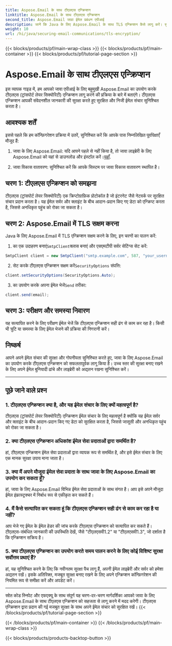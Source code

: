 ```yaml
---
title: Aspose.Email के साथ टीएलएस एन्क्रिप्शन
linktitle: Aspose.Email के साथ टीएलएस एन्क्रिप्शन
second_title: Aspose.Email जावा ईमेल प्रबंधन एपीआई
description: जानें कि Java के लिए Aspose.Email के साथ TLS एन्क्रिप्शन कैसे लागू करें। सुरक्षित ईमेल संचार के लिए स्रोत कोड और अक्सर पूछे जाने वाले प्रश्नों के साथ हमारी चरण-दर-चरण मार्गदर्शिका का पालन करें।
weight: 10
url: /hi/java/securing-email-communications/tls-encryption/
---
```


{{< blocks/products/pf/main-wrap-class >}}
{{< blocks/products/pf/main-container >}}
{{< blocks/products/pf/tutorial-page-section >}}

# Aspose.Email के साथ टीएलएस एन्क्रिप्शन


इस व्यापक गाइड में, हम आपको जावा एपीआई के लिए बहुमुखी Aspose.Email का उपयोग करके टीएलएस (ट्रांसपोर्ट लेयर सिक्योरिटी) एन्क्रिप्शन लागू करने की प्रक्रिया के बारे में बताएंगे। टीएलएस एन्क्रिप्शन आपकी संवेदनशील जानकारी की सुरक्षा करते हुए सुरक्षित और निजी ईमेल संचार सुनिश्चित करता है।

## आवश्यक शर्तें

इससे पहले कि हम कॉन्फ़िगरेशन प्रक्रिया में उतरें, सुनिश्चित करें कि आपके पास निम्नलिखित पूर्वापेक्षाएँ मौजूद हैं:

1.  जावा के लिए Aspose.Email: यदि आपने पहले से नहीं किया है, तो जावा लाइब्रेरी के लिए Aspose.Email को यहां से डाउनलोड और इंस्टॉल करें।[यहाँ](https://releases.aspose.com/email/java/).

2. जावा विकास वातावरण: सुनिश्चित करें कि आपके सिस्टम पर जावा विकास वातावरण स्थापित है।

## चरण 1: टीएलएस एन्क्रिप्शन को समझना

टीएलएस (ट्रांसपोर्ट लेयर सिक्योरिटी) एक क्रिप्टोग्राफ़िक प्रोटोकॉल है जो इंटरनेट जैसे नेटवर्क पर सुरक्षित संचार प्रदान करता है। यह ईमेल सर्वर और क्लाइंट के बीच आदान-प्रदान किए गए डेटा को एन्क्रिप्ट करता है, जिससे अनधिकृत पहुंच को रोका जा सकता है।

## चरण 2: Aspose.Email में TLS सक्षम करना

Java के लिए Aspose.Email में TLS एन्क्रिप्शन सक्षम करने के लिए, इन चरणों का पालन करें:

1.  का एक उदाहरण बनाएं`SmtpClient`क्लास बनाएं और एसएमटीपी सर्वर सेटिंग्स सेट करें:

   ```java
   SmtpClient client = new SmtpClient("smtp.example.com", 587, "your_username", "your_password");
   ```

2.  सेट करके टीएलएस एन्क्रिप्शन सक्षम करें`SecurityOptions` संपत्ति:

   ```java
   client.setSecurityOptions(SecurityOptions.Auto);
   ```

3.  का उपयोग करके अपना ईमेल भेजें`Send` तरीका:

   ```java
   client.send(email);
   ```

## चरण 3: परीक्षण और समस्या निवारण

यह सत्यापित करने के लिए परीक्षण ईमेल भेजें कि टीएलएस एन्क्रिप्शन सही ढंग से काम कर रहा है। किसी भी त्रुटि या समस्या के लिए ईमेल भेजने की प्रक्रिया की निगरानी करें।

## निष्कर्ष

आपने अपने ईमेल संचार की सुरक्षा और गोपनीयता सुनिश्चित करते हुए, जावा के लिए Aspose.Email का उपयोग करके टीएलएस एन्क्रिप्शन को सफलतापूर्वक लागू किया है। उच्च स्तर की सुरक्षा बनाए रखने के लिए अपने ईमेल बुनियादी ढांचे और लाइब्रेरी को अद्यतन रखना सुनिश्चित करें।

---

## पूछे जाने वाले प्रश्न

### 1. टीएलएस एन्क्रिप्शन क्या है, और यह ईमेल संचार के लिए क्यों महत्वपूर्ण है?

टीएलएस (ट्रांसपोर्ट लेयर सिक्योरिटी) एन्क्रिप्शन ईमेल संचार के लिए महत्वपूर्ण है क्योंकि यह ईमेल सर्वर और क्लाइंट के बीच आदान-प्रदान किए गए डेटा को सुरक्षित करता है, जिससे जासूसी और अनधिकृत पहुंच को रोका जा सकता है।

### 2. क्या टीएलएस एन्क्रिप्शन अधिकांश ईमेल सेवा प्रदाताओं द्वारा समर्थित है?

हां, टीएलएस एन्क्रिप्शन ईमेल सेवा प्रदाताओं द्वारा व्यापक रूप से समर्थित है, और इसे ईमेल संचार के लिए एक मानक सुरक्षा उपाय माना जाता है।

### 3. क्या मैं अपने मौजूदा ईमेल सेवा प्रदाता के साथ जावा के लिए Aspose.Email का उपयोग कर सकता हूँ?

हां, जावा के लिए Aspose.Email विभिन्न ईमेल सेवा प्रदाताओं के साथ संगत है। आप इसे अपने मौजूदा ईमेल इंफ्रास्ट्रक्चर में निर्बाध रूप से एकीकृत कर सकते हैं।

### 4. मैं कैसे सत्यापित कर सकता हूं कि टीएलएस एन्क्रिप्शन सही ढंग से काम कर रहा है या नहीं?

आप भेजे गए ईमेल के ईमेल हेडर की जांच करके टीएलएस एन्क्रिप्शन को सत्यापित कर सकते हैं। टीएलएस-संबंधित जानकारी की उपस्थिति देखें, जैसे "टीएलएसवी1.2" या "टीएलएसवी1.3", जो दर्शाता है कि एन्क्रिप्शन सक्रिय है।

### 5. क्या टीएलएस एन्क्रिप्शन का उपयोग करते समय पालन करने के लिए कोई विशिष्ट सुरक्षा सर्वोत्तम प्रथाएं हैं?

हां, यह सुनिश्चित करने के लिए कि नवीनतम सुरक्षा पैच लागू हैं, अपनी ईमेल लाइब्रेरी और सर्वर को हमेशा अद्यतन रखें। इसके अतिरिक्त, मजबूत सुरक्षा बनाए रखने के लिए अपने एन्क्रिप्शन कॉन्फ़िगरेशन की नियमित रूप से समीक्षा करें और अपडेट करें।

---

स्रोत कोड स्निपेट और एफएक्यू के साथ संपूर्ण यह चरण-दर-चरण मार्गदर्शिका आपको जावा के लिए Aspose.Email के साथ टीएलएस एन्क्रिप्शन को सहजता से लागू करने में मदद करेगी। टीएलएस एन्क्रिप्शन द्वारा प्रदान की गई मजबूत सुरक्षा के साथ अपने ईमेल संचार को सुरक्षित रखें।
{{< /blocks/products/pf/tutorial-page-section >}}

{{< /blocks/products/pf/main-container >}}
{{< /blocks/products/pf/main-wrap-class >}}

{{< blocks/products/products-backtop-button >}}
